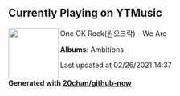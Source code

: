## Currently Playing on YTMusic

[<img align="left" width="100" src="https://lh3.googleusercontent.com/1G4Av46VZALzYgWQ8qoEn7MviEQfeBACcp5yen21kWpumaD1k01uJSeVTQ_Yq1AwVmV4yLPge-rdyY0">](https://music.youtube.com/watch?v=4ciZKNHSoUs)

One OK Rock(원오크락) - We Are

**Albums**: Ambitions

Last updated at 02/26/2021 14:37

#### Generated with [20chan/github-now](https://github.com/20chan/github-now)


<!--
**20chan/20chan** is a ✨ _special_ ✨ repository because its `README.md` (this file) appears on your GitHub profile.

Here are some ideas to get you started:

- 🔭 I’m currently working on ...
- 🌱 I’m currently learning ...
- 👯 I’m looking to collaborate on ...
- 🤔 I’m looking for help with ...
- 💬 Ask me about ...
- 📫 How to reach me: ...
- 😄 Pronouns: ...
- ⚡ Fun fact: ...
-->
